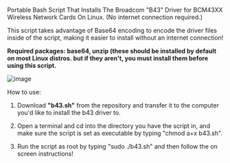 Portable Bash Script That Installs The Broadcom "B43" Driver for BCM43XX Wireless Network Cards On Linux. (No internet connection required.)

This script takes advantage of Base64 encoding to encode the driver files inside of the script, making it easier to install without an internet connection!

**Required packages: base64, unzip (these should be installed by default on most Linux distros. but if they aren't, you must install them before using this script.**

![image](https://github.com/user-attachments/assets/9073a45c-2a7d-478e-95dc-f84b658a7e7a)

How to use:

1. Download **"b43.sh"** from the repository and transfer it to the computer you'd like to install the b43 driver to.

2. Open a terminal and cd into the directory you have the script in, and make sure the script is set as executable by typing "chmod a+x b43.sh".

3. Run the script as root by typing "sudo ./b43.sh" and then follow the on screen instructions!


